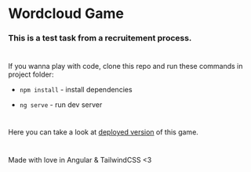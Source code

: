 # Wordcloud Game

### This is a test task from a recruitement process.

#

If you wanna play with code, clone this repo and run these commands in project folder:

- `npm install` - install dependencies

- `ng serve` - run dev server

#

Here you can take a look at [deployed version](https://wordcloud-lazzaroni.netlify.app/start) of this game.

#

Made with love in Angular & TailwindCSS <3
